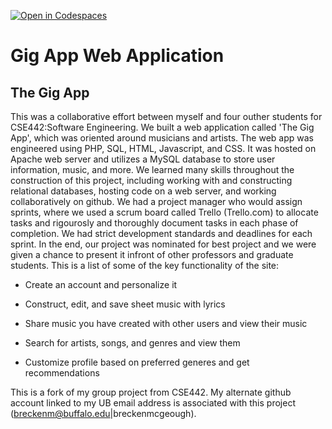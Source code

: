 [![Open in Codespaces](https://classroom.github.com/assets/launch-codespace-7f7980b617ed060a017424585567c406b6ee15c891e84e1186181d67ecf80aa0.svg)](https://classroom.github.com/open-in-codespaces?assignment_repo_id=11764672)

# Gig App Web Application

## The Gig App

This was a collaborative effort between myself and four outher students for CSE442:Software Engineering. We built a web application called 'The Gig App', which was oriented around musicians and artists. The web app was engineered using PHP, SQL, HTML, Javascript, and CSS. It was hosted on Apache web server and utilizes a MySQL database to store user information, music, and more. We learned many skills throughout the construction of this project, including working with and constructing relational databases, hosting code on a web server, and working collaboratively on github. We had a project manager who would assign sprints, where we used a scrum board called Trello (Trello.com) to allocate tasks and rigourosly and thoroughly document tasks in each phase of completion. We had strict development standards and deadlines for each sprint. In the end, our project was nominated for best project and we were given a chance to present it infront of other professors and graduate students. This is a list of some of the key functionality of the site:

* Create an account and personalize it

* Construct, edit, and save sheet music with lyrics

* Share music you have created with other users and view their music

* Search for artists, songs, and genres and view them

* Customize profile based on preferred generes and get recommendations

This is a fork of my group project from CSE442. My alternate github account linked to my UB email address is associated with this project (breckenm@buffalo.edu|breckenmcgeough).
